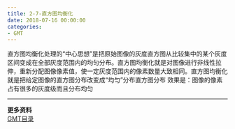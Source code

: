 ```yaml
---
title: 2-7-直方图均衡化
date: 2018-07-16 00:00:00
categories:
- GMT
---
```

直方图均衡化处理的“中心思想”是把原始图像的灰度直方图从比较集中的某个灰度区间变成在全部灰度范围内的均匀分布。直方图均衡化就是对图像进行非线性拉伸，重新分配图像像素值，使一定灰度范围内的像素数量大致相同。直方图均衡化就是把给定图像的直方图分布改变成“均匀”分布直方图分布
效果是：图像的像素占有很多的灰度级而且分布均匀

---
**更多资料**  
[GMT目录](https://www.jianshu.com/p/321f67983c42)

